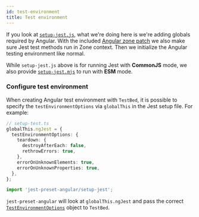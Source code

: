 ```yaml
---
id: test-environment
title: Test environment
---
```


If you look at [`setup-jest.js`](https://github.com/thymikee/jest-preset-angular/blob/main/setup-jest.js),
what we're doing here is we're adding globals required by Angular. With the included [Angular zone patch](https://github.com/angular/angular/tree/main/packages/zone.js)
we also make sure Jest test methods run in Zone context. Then we initialize the Angular testing environment like normal.

While `setup-jest.js` above is for running Jest with **CommonJS** mode, we also provide [`setup-jest.mjs`](https://github.com/thymikee/jest-preset-angular/blob/main/setup-jest.mjs)
to run with **ESM** mode.

### Configure test environment

When creating Angular test environment with `TestBed`, it is possible to specify the `testEnvironmentOptions` via `globalThis` in the Jest setup file.
For example:

```ts
// setup-test.ts
globalThis.ngJest = {
  testEnvironmentOptions: {
    teardown: {
      destroyAfterEach: false,
      rethrowErrors: true,
    },
    errorOnUnknownElements: true,
    errorOnUnknownProperties: true,
  },
};

import 'jest-preset-angular/setup-jest';
```

`jest-preset-angular` will look at `globalThis.ngJest` and pass the correct [`TestEnvironmentOptions`](https://angular.dev/api/core/testing/TestEnvironmentOptions) object to `TestBed`.
